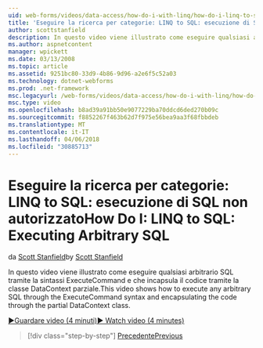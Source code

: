 ```yaml
---
uid: web-forms/videos/data-access/how-do-i-with-linq/how-do-i-linq-to-sql-executing-arbitrary-sql
title: 'Eseguire la ricerca per categorie: LINQ to SQL: esecuzione di SQL arbitrario | Documenti Microsoft'
author: scottstanfield
description: In questo video viene illustrato come eseguire qualsiasi arbitrario SQL tramite la sintassi ExecuteCommand e che incapsula il codice tramite la classe DataContext parziale.
ms.author: aspnetcontent
manager: wpickett
ms.date: 03/13/2008
ms.topic: article
ms.assetid: 9251bc80-33d9-4b86-9d96-a2e6f5c52a03
ms.technology: dotnet-webforms
ms.prod: .net-framework
msc.legacyurl: /web-forms/videos/data-access/how-do-i-with-linq/how-do-i-linq-to-sql-executing-arbitrary-sql
msc.type: video
ms.openlocfilehash: b8ad39a91bb50e9077229ba70ddcd6ded270b09c
ms.sourcegitcommit: f8852267f463b62d7f975e56bea9aa3f68fbbdeb
ms.translationtype: MT
ms.contentlocale: it-IT
ms.lasthandoff: 04/06/2018
ms.locfileid: "30885713"
---
```

<a name="how-do-i-linq-to-sql-executing-arbitrary-sql"></a><span data-ttu-id="0b997-103">Eseguire la ricerca per categorie: LINQ to SQL: esecuzione di SQL non autorizzato</span><span class="sxs-lookup"><span data-stu-id="0b997-103">How Do I: LINQ to SQL: Executing Arbitrary SQL</span></span>
====================
<span data-ttu-id="0b997-104">da [Scott Stanfield](https://github.com/scottstanfield)</span><span class="sxs-lookup"><span data-stu-id="0b997-104">by [Scott Stanfield](https://github.com/scottstanfield)</span></span>

<span data-ttu-id="0b997-105">In questo video viene illustrato come eseguire qualsiasi arbitrario SQL tramite la sintassi ExecuteCommand e che incapsula il codice tramite la classe DataContext parziale.</span><span class="sxs-lookup"><span data-stu-id="0b997-105">This video shows how to execute any arbitrary SQL through the ExecuteCommand syntax and encapsulating the code through the partial DataContext class.</span></span>

[<span data-ttu-id="0b997-106">&#9654;Guardare video (4 minuti)</span><span class="sxs-lookup"><span data-stu-id="0b997-106">&#9654; Watch video (4 minutes)</span></span>](https://channel9.msdn.com/Blogs/ASP-NET-Site-Videos/how-do-i-linq-to-sql-executing-arbitrary-sql)

> [!div class="step-by-step"]
> [<span data-ttu-id="0b997-107">Precedente</span><span class="sxs-lookup"><span data-stu-id="0b997-107">Previous</span></span>](how-do-i-linq-to-sql-updating-with-stored-procedures.md)
